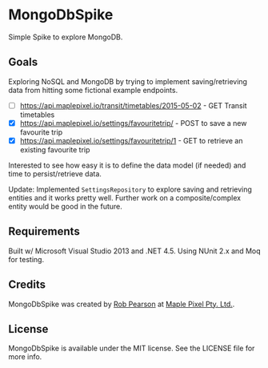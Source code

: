 # MongoDbSpike
Simple Spike to explore MongoDB.

## Goals

Exploring NoSQL and MongoDB by trying to implement saving/retrieving data from hitting some fictional example endpoints.

- [ ] https://api.maplepixel.io/transit/timetables/2015-05-02 - GET Transit timetables
- [x] https://api.maplepixel.io/settings/favouritetrip/ - POST to save a new favourite trip
- [x] https://api.maplepixel.io/settings/favouritetrip/1 - GET to retrieve an existing favourite trip

Interested to see how easy it is to define the data model (if needed) and time to persist/retrieve data.

Update: Implemented `SettingsRepository` to explore saving and retrieving entities and it works pretty well.  Further work on a composite/complex entity would be good in the future.

## Requirements

Built w/ Microsoft Visual Studio 2013 and .NET 4.5.  Using NUnit 2.x and Moq for testing.

## Credits

MongoDbSpike was created by [Rob Pearson](http://twitter.com/robpearson) at [Maple Pixel Pty. Ltd.](http://maplepixel.com.au).

## License

MongoDbSpike is available under the MIT license. See the LICENSE file for more info.
